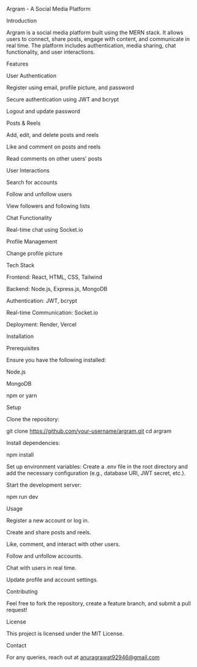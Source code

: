 Argram - A Social Media Platform

Introduction

Argram is a social media platform built using the MERN stack. It allows users to connect, share posts, engage with content, and communicate in real time. The platform includes authentication, media sharing, chat functionality, and user interactions.

Features

User Authentication

Register using email, profile picture, and password

Secure authentication using JWT and bcrypt

Logout and update password

Posts & Reels

Add, edit, and delete posts and reels

Like and comment on posts and reels

Read comments on other users' posts

User Interactions

Search for accounts

Follow and unfollow users

View followers and following lists

Chat Functionality

Real-time chat using Socket.io

Profile Management

Change profile picture

Tech Stack

Frontend: React, HTML, CSS, Tailwind

Backend: Node.js, Express.js, MongoDB

Authentication: JWT, bcrypt

Real-time Communication: Socket.io

Deployment: Render, Vercel

Installation

Prerequisites

Ensure you have the following installed:

Node.js

MongoDB

npm or yarn

Setup

Clone the repository:

git clone https://github.com/your-username/argram.git
cd argram

Install dependencies:

npm install

Set up environment variables:
Create a .env file in the root directory and add the necessary configuration (e.g., database URI, JWT secret, etc.).

Start the development server:

npm run dev

Usage

Register a new account or log in.

Create and share posts and reels.

Like, comment, and interact with other users.

Follow and unfollow accounts.

Chat with users in real time.

Update profile and account settings.

Contributing

Feel free to fork the repository, create a feature branch, and submit a pull request!

License

This project is licensed under the MIT License.

Contact

For any queries, reach out at anuragrawat92946@gmail.com
